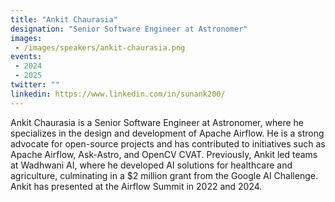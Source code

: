 ```yaml
---
title: "Ankit Chaurasia"
designation: "Senior Software Engineer at Astronomer"
images:
 - /images/speakers/ankit-chaurasia.png
events:
 - 2024
 - 2025
twitter: ""
linkedin: https://www.linkedin.com/in/sunank200/
---
```


Ankit Chaurasia is a Senior Software Engineer at Astronomer, where he specializes in the design and development of Apache Airflow. He is a strong advocate for open-source projects and has contributed to initiatives such as Apache Airflow, Ask-Astro, and OpenCV CVAT. Previously, Ankit led teams at Wadhwani AI, where he developed AI solutions for healthcare and agriculture, culminating in a $2 million grant from the Google AI Challenge. Ankit has presented at the Airflow Summit in 2022 and 2024.
